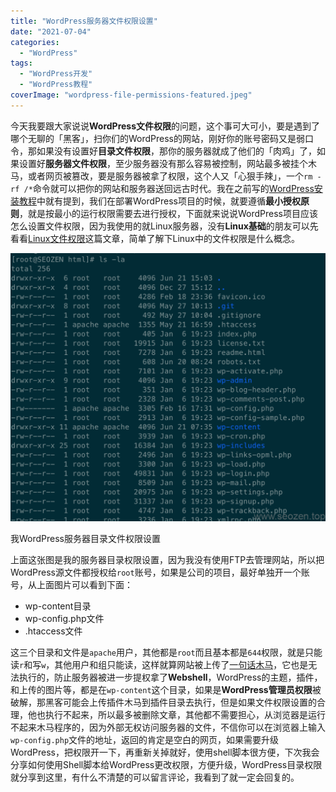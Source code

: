 ```yaml
---
title: "WordPress服务器文件权限设置"
date: "2021-07-04"
categories: 
  - "WordPress"
tags: 
  - "WordPress开发"
  - "WordPress教程"
coverImage: "wordpress-file-permissions-featured.jpeg"
---
```


今天我要跟大家说说**WordPress文件权限**的问题，这个事可大可小，要是遇到了哪个无聊的「黑客」，扫你们的WordPress的网站，刚好你的账号密码又是弱口令，那如果没有设置好**目录文件权限**，那你的服务器就成了他们的「肉鸡」了，如果设置好**服务器文件权限**，至少服务器没有那么容易被控制，网站最多被挂个木马，或者网页被篡改，要是服务器被拿了权限，这个人又「心狠手辣」，一个`rm -rf /*`命令就可以把你的网站和服务器送回远古时代。我在之前写的[WordPress安装教程](https://www.helloyu.top/wordpress-install-2021.html)中就有提到，我们在部署WordPress项目的时候，就要遵循**最小授权原则**，就是按最小的运行权限需要去进行授权，下面就来说说WordPress项目应该怎么设置文件权限，因为我使用的就Linux服务器，没有**Linux基础**的朋友可以先看看[Linux文件权限](https://www.helloyu.top/linux-file-permission.html)这篇文章，简单了解下Linux中的文件权限是什么概念。

![seozen-wordpress-file-permissions](images/seozen-wordpress-file-permissions-1024x873.png)

我WordPress服务器目录文件权限设置

上面这张图是我的服务器目录权限设置，因为我没有使用FTP去管理网站，所以把WordPress源文件都授权给`root`账号，如果是公司的项目，最好单独开一个账号，从上面图片可以看到下面：

- wp-content目录
- wp-config.php文件
- .htaccess文件

这三个目录和文件是`apache`用户，其他都是`root`而且基本都是`644`权限，就是只能读`r`和写`w`，其他用户和组只能读，这样就算网站被上传了[一句话木马](https://baike.baidu.com/item/%E4%B8%80%E5%8F%A5%E8%AF%9D%E6%9C%A8%E9%A9%AC/1845646?fr=aladdin)，它也是无法执行的，防止服务器被进一步提权拿了**Webshell**，WordPress的主题，插件，和上传的图片等，都是在`wp-content`这个目录，如果是**WordPress管理员权限**被破解，那黑客可能会上传插件木马到插件目录去执行，但是如果文件权限设置的合理，他也执行不起来，所以最多被删除文章，其他都不需要担心，从浏览器是运行不起来木马程序的，因为外部无权访问服务器的文件，不信你可以在浏览器上输入`wp-config.php`文件的地址，返回的肯定是空白的网页，如果需要升级WordPress，把权限开一下，再重新关掉就好，使用shell脚本很方便，下次我会分享如何使用Shell脚本给WordPress更改权限，方便升级，WordPress目录权限就分享到这里，有什么不清楚的可以留言评论，我看到了就一定会回复的。
